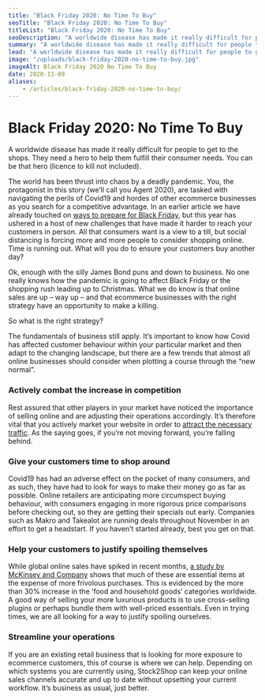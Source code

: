 ```yaml
---
title: "Black Friday 2020: No Time To Buy"
seoTitle: "Black Friday 2020: No Time To Buy"
titleList: "Black Friday 2020: No Time To Buy"
seoDescription: "A worldwide disease has made it really difficult for people to get to the shops. They need a hero to help them fulfil their consumer needs. You can be that hero (licence to kill not included)."
summary: "A worldwide disease has made it really difficult for people to get to the shops. They need a hero to help them fulfil their consumer needs. You can be that hero (licence to kill not included)."
lead: "A worldwide disease has made it really difficult for people to get to the shops. They need a hero to help them fulfil their consumer needs. You can be that hero (licence to kill not included)."
image: "/uploads/black-friday-2020-no-time-to-buy.jpg"
imageAlt: Black Friday 2020 No Time To Buy
date: 2020-11-09
aliases:
    - /articles/black-friday-2020-no-time-to-buy/
---
```


# Black Friday 2020: No Time To Buy
A worldwide disease has made it really difficult for people to get to the shops. They need a hero to help them fulfill their consumer needs. You can be that hero (licence to kill not included).

The world has been thrust into chaos by a deadly pandemic. You, the protagonist in this story (we’ll call you Agent 2020), are tasked with navigating the perils of Covid19 and hordes of other ecommerce businesses as you search for a competitive advantage. In an earlier article we have already touched on [ways to prepare for Black Friday](/articles/retailers-are-you-ready-for-black-friday/ "Retailers are you ready for Black Friday?"), but this year has ushered in a host of new challenges that have made it harder to reach your customers in person. All that consumers want is a view to a till, but social distancing is forcing more and more people to consider shopping online. Time is running out. What will you do to ensure your customers buy another day?

Ok, enough with the silly James Bond puns and down to business. No one really knows how the pandemic is going to affect Black Friday or the shopping rush leading up to Christmas. What we do know is that online sales are up – way up – and that ecommerce businesses with the right strategy have an opportunity to make a killing.

So what is the right strategy?

The fundamentals of business still apply. It’s important to know how Covid has affected customer behaviour within your particular market and then adapt to the changing landscape, but there are a few trends that almost all online businesses should consider when plotting a course through the “new normal”.

### Actively combat the increase in competition
Rest assured that other players in your market have noticed the importance of selling online and are adjusting their operations accordingly. It’s therefore vital that you actively market your website in order to [attract the necessary traffic](/articles/attracting-ecommerce-traffic/ "Attracting ecommerce traffic"). As the saying goes, if you’re not moving forward, you’re falling behind.

### Give your customers time to shop around
Covid19 has had an adverse effect on the pocket of many consumers, and as such, they have had to look for ways to make their money go as far as possible. Online retailers are anticipating more circumspect buying behaviour, with consumers engaging in more rigorous price comparisons before checking out, so they are getting their specials out early. Companies such as Makro and Takealot are running deals throughout November in an effort to get a headstart. If you haven’t started already, best you get on that.

### Help your customers to justify spoiling themselves
While global online sales have spiked in recent months, [a study by McKinsey and Company](https://www.mckinsey.com/business-functions/marketing-and-sales/our-insights/a-global-view-of-how-consumer-behavior-is-changing-amid-covid-19# "Consumer sentiment and behavior continue to reflect the uncertainty of the COVID-19 crisis") shows that much of these are essential items at the expense of more frivolous purchases. This is evidenced by the more than 30% increase in the ‘food and household goods’ categories worldwide. A good way of selling your more luxurious products is to use cross-selling plugins or perhaps bundle them with well-priced essentials. Even in trying times, we are all looking for a way to justify spoiling ourselves.

### Streamline your operations
If you are an existing retail business that is looking for more exposure to ecommerce customers, this of course is where we can help. Depending on which systems you are currently using, Stock2Shop can keep your online sales channels accurate and up to date without upsetting your current workflow. It’s business as usual, just better.